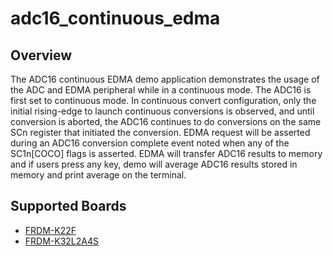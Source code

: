 # adc16_continuous_edma

## Overview
The ADC16 continuous EDMA demo application demonstrates the usage of the ADC and EDMA peripheral while in a continuous mode. The
ADC16 is first set to continuous mode. In continuous convert configuration, only the initial rising-edge to launch continuous conversions is
observed, and until conversion is aborted, the ADC16 continues to do conversions on the same SCn register that initiated the conversion. 
EDMA request will be asserted during an ADC16 conversion complete event noted when any of the SC1n[COCO] flags is asserted. EDMA will transfer
ADC16 results to memory and if users press any key, demo will average ADC16 results stored in memory and print average on the terminal.

## Supported Boards
- [FRDM-K22F](../../../_boards/frdmk22f/driver_examples/adc16/continuous_edma/example_board_readme.md)
- [FRDM-K32L2A4S](../../../_boards/frdmk32l2a4s/driver_examples/adc16/continuous_edma/example_board_readme.md)
